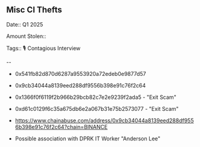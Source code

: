 ## Misc CI Thefts

Date:: Q1 2025

Amount Stolen::

Tags:: 🎙️ Contagious Interview


--


- 0x541fb82d870d6287a9553920a72edeb0e9877d57

- 0x9cb34044a8139eed288df9556b398e91c76f2c64

- 0x1366f0f6119f2b966b29bcb82c7e2e9239f2ada5 - "Exit Scam"

- 0xd61c0129f6c35a675db6e2a067b31e75b2573077 - "Exit Scam"

- https://www.chainabuse.com/address/0x9cb34044a8139eed288df9556b398e91c76f2c64?chain=BINANCE

- Possible association with DPRK IT Worker "Anderson Lee"